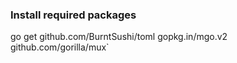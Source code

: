 

### Install required packages

go get github.com/BurntSushi/toml gopkg.in/mgo.v2 github.com/gorilla/mux`
